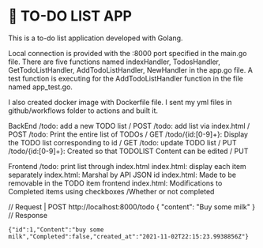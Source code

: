 # 📝 TO-DO LIST APP

This is a to-do list application developed with Golang.

Local connection is provided with the :8000 port specified in the main.go file. There are five functions named indexHandler, TodosHandler, GetTodoListHandler, AddTodoListHandler, NewHandler in the app.go file. 
A test function is executing for the AddTodoListHandler function in the file named app_test.go.

I also created docker image with Dockerfile file.
I sent my yml files in github/workflows folder to actions and built it.

BackEnd
  /todo: add a new TODO list / POST
  /todo: add list via index.html / POST
  /todo: Print the entire list of TODOs / GET
  /todo/{id:[0-9]+}: Display the TODO list corresponding to id / GET
  /todo: update TODO list / PUT
  /todo/{id:[0-9]+}: Created so that TODOLIST Content can be edited / PUT
  
  
Frontend
  /todo: print list through index.html
  index.html: display each item separately
  index.html: Marshal by API JSON id
  index.html: Made to be removable in the TODO item frontend
  index.html: Modifications to Completed items using checkboxes /Whether or not completed
  
  
// Request | POST http://localhost:8000/todo 
{
    "content": "Buy some milk" 
}
// Response

    {"id":1,"Content":"buy some milk","Completed":false,"created_at":"2021-11-02T22:15:23.9938856Z"}
